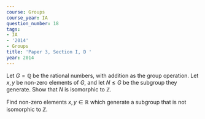 ```yaml
---
course: Groups
course_year: IA
question_number: 18
tags:
- IA
- '2014'
- Groups
title: 'Paper 3, Section I, D '
year: 2014
---
```




Let $G=\mathbb{Q}$ be the rational numbers, with addition as the group operation. Let $x, y$ be non-zero elements of $G$, and let $N \leqslant G$ be the subgroup they generate. Show that $N$ is isomorphic to $\mathbb{Z}$.

Find non-zero elements $x, y \in \mathbb{R}$ which generate a subgroup that is not isomorphic to $\mathbb{Z}$.